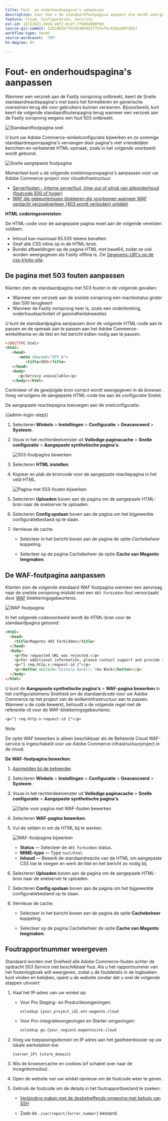 ```yaml
---
title: Fout- en onderhoudspagina's aanpassen
description: Leer hoe u de standaardfoutpagina aanpast die wordt weergegeven wanneer aanvragen bij de server met de snelste oorsprong mislukken.
feature: Cloud, Configuration, Security
exl-id: 16722821-b928-4872-8cef-7f049e600f0d
source-git-commit: 1253d8357fd2554050d1775fefbc420a2097db5f
workflow-type: tm+mt
source-wordcount: '797'
ht-degree: 0%

---
```


# Fout- en onderhoudspagina&#39;s aanpassen

Wanneer een verzoek aan de Fastly oorsprong ontbreekt, keert de Snelle standaardreactiepagina&#39;s met basis het formatteren en generische overseinen terug die voor gebruikers kunnen verwarren. Bijvoorbeeld, kort keert de volgende standaardfoutenpagina terug wanneer een verzoek aan de Fastly oorsprong wegens een fout 503 ontbreekt.

![Standaardfoutpagina snel](../../assets/cdn/fastly-503-example.png)

U kunt uw Adobe Commerce-winkelconfiguratie bijwerken en zo sommige standaardresponspagina&#39;s vervangen door pagina&#39;s met vriendelijker berichten en verbeterde HTML-opmaak, zoals in het volgende voorbeeld wordt getoond.

![Snelle aangepaste foutpagina](../../assets/cdn/fastly-new-error-page.png)

Momenteel kunt u de volgende snelstresponspagina&#39;s aanpassen voor uw Adobe Commerce-project voor cloudinfrastructuur.

- [Serverfouten - Interne serverfout, time-out of uitval van siteonderhoud (foutcode 500 of hoger)](#customize-the-503-error-page)
- [WAF die gebeurtenissen blokkeren die voorkomen wanneer WAF verdacht verzoekverkeer (403 wordt verboden) ontdekt](#customize-the-waf-error-page)

**HTML coderingsvereisten:**

De HTML-code voor de aangepaste pagina moet aan de volgende vereisten voldoen:

- Inhoud kan maximaal 65.535 tekens bevatten.
- Geef alle CSS inline op in de HTML-bron.
- Bundel afbeeldingen op de pagina HTML met base64, zodat ze ook worden weergegeven als Fastly offline is. Zie [Gegevens-URI&#39;s op de css-tricks-site](https://css-tricks.com/data-uris/).

## De pagina met 503 fouten aanpassen

Klanten zien de standaardpagina met 503 fouten in de volgende gevallen:

- Wanneer een verzoek aan de snelste oorsprong een reactiestatus groter dan 500 terugkeert
- Wanneer de Fastly oorsprong neer is, zoals een onderbreking, onderhoudsactiviteit of gezondheidskwesties

U kunt de standaardpagina aanpassen door de volgende HTML-code aan te passen en de opmaak aan te passen aan het Adobe Commerce-winkelthema en de titel en het bericht indien nodig aan te passen.

```html
<!DOCTYPE html>
<html>
   <head>
      <meta charset="UTF-8">
         <title>503</title>
   </head>
   <body>
      <p>Service unavailable</p>
   </body></html>
```

Controleer of de gewijzigde bron correct wordt weergegeven in de browser. Voeg vervolgens de aangepaste HTML-code toe aan de configuratie Snelst.

De aangepaste reactiepagina toevoegen aan de snelconfiguratie:

{{admin-login-step}}

1. Selecteren **Winkels** > **Instellingen** > **Configuratie** > **Geavanceerd** > **Systeem**.

1. Vouw in het rechterdeelvenster uit **Volledige paginacache** > **Snelle configuratie** > **Aangepaste synthetische pagina&#39;s**.

   ![503-foutpagina bewerken](../../assets/cdn/fastly-custom-synthetic-pages-edit-html.png)

1. Selecteren **HTML instellen**.

1. Kopieer en plak de broncode voor de aangepaste reactiepagina in het veld HTML.

   ![Pagina met 503-fouten bijwerken](../../assets/cdn/fastly-customize-503-response.png)

1. Selecteren **Uploaden** boven aan de pagina om de aangepaste HTML-bron naar de snelserver te uploaden.

1. Selecteren **Config opslaan** boven aan de pagina om het bijgewerkte configuratiebestand op te slaan.

1. Vernieuw de cache.

   - Selecteer in het bericht boven aan de pagina de optie *Cachebeheer* koppeling.

   - Selecteer op de pagina Cachebeheer de optie **Cache van Magento leegmaken**.

## De WAF-foutpagina aanpassen

Klanten zien de volgende standaard WAF foutpagina wanneer een aanvraag naar de snelste oorsprong mislukt met een `403 Forbidden` fout veroorzaakt door [WAF](fastly-waf-service.md) blokkeringsgebeurtenis.

![WAF-foutpagina](../../assets/cdn/fastly-waf-403-error.png)

In het volgende codevoorbeeld wordt de HTML-bron voor de standaardpagina getoond:

```html
<html>
  <head>
    <title>Magento 403 Forbidden</title>
  </head>
  <body>
    <p>The requested URL was rejected.</p>
    <p>For additional information, please contact support and provide this reference ID:</p>
    <p>"} req.http.x-request-id {"</p>
    <p><button onclick='history.back();'>Go Back</button></p>
  </body>
</html>
```

U kunt de **Aangepaste synthetische pagina&#39;s** > **WAF-pagina bewerken** in het configuratiemenu Snelheid om de standaardcode voor uw Adobe Commerce op het project van de wolkeninfrastructuur aan te passen. Wanneer u de code bewerkt, behoudt u de volgende regel met de referentie-id voor de WAF-blokkeringsgebeurtenis:

```html
<p>"} req.http.x-request-id {"</p>
```

>[!NOTE]
>
>De optie WAF bewerken is alleen beschikbaar als de Beheerde Cloud WAF-service is ingeschakeld voor uw Adobe Commerce-infrastructuurproject in de cloud.

**De WAF-foutpagina bewerken**:

1. [Aanmelden bij de beheerder](../../get-started/onboarding.md#access-your-admin-panel).

1. Selecteren **Winkels** > **Instellingen** > **Configuratie** > **Geavanceerd** > **Systeem**.

1. Vouw in het rechterdeelvenster uit **Volledige paginacache** > **Snelle configuratie** > **Aangepaste synthetische pagina&#39;s**.

   ![Optie voor pagina met WAF-fouten bewerken](../../assets/cdn/fastly-custom-synthetic-pages-edit-waf.png)

1. Selecteren **WAF-pagina bewerken**.

1. Vul de velden in om de HTML bij te werken.

   ![WAF-foutpagina bijwerken](../../assets/cdn/fastly-edit-waf-html.png)

   - **Status** — Selecteer de `403 Forbidden` status.
   - **MIME-type** — Type `text/html`.
   - **Inhoud** — Bewerk de standaardreactie van de HTML om aangepaste CSS toe te voegen en werk de titel en het bericht zo nodig bij.

1. Selecteren **Uploaden** boven aan de pagina om de aangepaste HTML-bron naar de snelserver te uploaden.

1. Selecteren **Config opslaan** boven aan de pagina om het bijgewerkte configuratiebestand op te slaan.

1. Vernieuw de cache.

   - Selecteer in het bericht boven aan de pagina de optie **Cachebeheer** koppeling.

   - Selecteer op de pagina Cachebeheer de optie **Cache van Magento leegmaken**.

## Foutrapportnummer weergeven

Standaard worden met Snelheid alle Adobe Commerce-fouten achter de opdracht *503 Service niet beschikbaar* fout. Als u het rapportnummer van het foutenlogboek wilt weergeven, zodat u de foutdetails in de logboeken kunt vinden en bekijken, opent u de website zonder dat u snel de volgende stappen uitvoert:

1. Haal het IP-adres van uw winkel op:

   - Voor Pro Staging- en Productieomgevingen:

     ```bash
     nslookup {your_project_id}.ent.magento.cloud
     ```

   - Voor Pro-integratieomgevingen en Starter-omgevingen:

     ```bash
     nslookup gw.{your_region}.magentosite.cloud
     ```

1. Voeg uw toepassingsdomein en IP adres aan het gastheerdossier op uw lokale werkstation toe:

   ```text
   {server_IP} {store_domain}
   ```

1. Wis de browsercache en cookies (of schakel over naar de incognitomodus).

1. Open de website van uw winkel opnieuw om de foutcode weer te geven.

1. Gebruik de foutcode om de details in het foutrapportbestand te zoeken:

   - [Verbinding maken met de desbetreffende omgeving met behulp van SSH](../development/secure-connections.md#connect-to-a-remote-environment)

   - Zoek de `./var/report/{error_number}` bestand.
